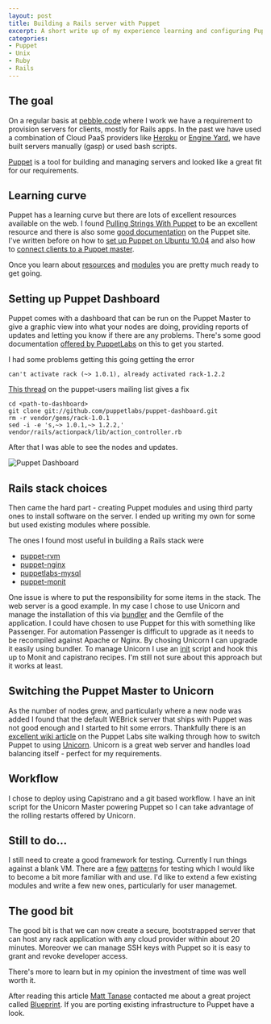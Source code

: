 ```yaml
--- 
layout: post
title: Building a Rails server with Puppet
excerpt: A short write up of my experience learning and configuring Puppet to build and manage servers to serve Rails applications.
categories: 
- Puppet
- Unix
- Ruby
- Rails
---
```


## The goal

On a regular basis at [pebble.code][21] where I work we have a requirement to provision servers for clients, mostly for Rails apps. In the past we have used a combination of Cloud PaaS providers like [Heroku][22] or [Engine Yard][23], we have built servers manually (gasp) or used bash scripts. 

[Puppet][20] is a tool for building and managing servers and looked like a great fit for our requirements. 

## Learning curve

Puppet has a learning curve but there are lots of excellent resources available on the web. I found [Pulling Strings With Puppet][1] to be an excellent resource and there is also some [good documentation][2] on the Puppet site. I've written before on how to [set up Puppet on Ubuntu 10.04][3] and also how to [connect clients to a Puppet master][4]. 

Once you learn about [resources][13] and [modules][14] you are pretty much ready to get going.

## Setting up Puppet Dashboard

Puppet comes with a dashboard that can be run on the Puppet Master to give a graphic view into what your nodes are doing, providing reports of updates and letting you know if there are any problems. There's some good documentation [offered by PuppetLabs][18] on this to get you started.

I had some problems getting this going getting the error 

```
can't activate rack (~> 1.0.1), already activated rack-1.2.2
```

[This thread][15] on the puppet-users mailing list gives a fix

```
cd <path-to-dashboard> 
git clone git://github.com/puppetlabs/puppet-dashboard.git 
rm -r vendor/gems/rack-1.0.1 
sed -i -e 's,~> 1.0.1,~> 1.2.2,' vendor/rails/actionpack/lib/action_controller.rb 
```

After that I was able to see the nodes and updates.

![Puppet Dashboard][19]

## Rails stack choices

Then came the hard part - creating Puppet modules and using third party ones to install software on the server. I ended up writing my own for some but used existing modules where possible. 

The ones I found most useful in building a Rails stack were

* [puppet-rvm][7]
* [puppet-nginx][8]
* [puppetlabs-mysql][9]
* [puppet-monit][10]

One issue is where to put the responsibility for some items in the stack. The web server is a good example. In my case I chose to use Unicorn and manage the installation of this via [bundler][11] and the Gemfile of the application.  I could have chosen to use Puppet for this with something like Passenger. For automation Passenger is difficult to upgrade as it needs to be recompiled against Apache or Nginx. By chosing Unicorn I can upgrade it easily using bundler. To manage Unicorn I use an [init][12] script and hook this up to Monit and capistrano recipes. I'm still not sure about this approach but it works at least. 

## Switching the Puppet Master to Unicorn

As the number of nodes grew, and particularly where a new node was added I found that the default WEBrick server that ships with Puppet was not good enough and I started to hit some errors. Thankfully there is an [excellent wiki article][5] on the Puppet Labs site walking through how to switch Puppet to using [Unicorn][6]. Unicorn is a great web server and handles load balancing itself - perfect for my requirements.

## Workflow

I chose to deploy using Capistrano and a git based workflow. I have an init script for the Unicorn Master powering Puppet so I can take advantage of the rolling restarts offered by Unicorn. 

## Still to do...

I still need to create a good framework for testing. Currently I run things against a blank VM. There are a [few][17] [patterns][16] for testing which I would like to become a bit more familiar with and use. I'd like to extend a few existing modules and write a few new ones, particularly for user managemet. 

## The good bit

The good bit is that we can now create a secure, bootstrapped server that can host any rack application with any cloud provider within about 20 minutes. Moreover we can manage SSH keys with Puppet so it is easy to grant and revoke developer access. 

There's more to learn but in my opinion the investment of time was well worth it.

After reading this article [Matt Tanase][25] contacted me about a great project called [Blueprint][24]. If you are porting existing infrastructure to Puppet have a look.

[1]: http://www.amazon.com/Pulling-Strings-Puppet-Automated-Administration/dp/1590599780
[2]: http://docs.puppetlabs.com/
[3]: http://shapeshed.com/journal/setting-up-puppet-on-ubuntu-10-04/
[4]: http://shapeshed.com/journal/connecting-clients-to-a-puppet-master/
[5]: http://projects.puppetlabs.com/projects/1/wiki/Using_Unicorn
[6]: http://unicorn.bogomips.org/
[7]: https://github.com/blt04/puppet-rvm
[8]: https://github.com/jfryman/puppet-nginx
[9]: https://github.com/puppetlabs/puppetlabs-mysql
[10]: https://github.com/deck/puppet-monit
[11]: http://gembundler.com/
[12]: https://gist.github.com/750379
[13]: http://docs.puppetlabs.com/learning/ral.html
[14]: http://docs.puppetlabs.com/learning/modules1.html
[15]: http://groups.google.com/group/puppet-users/browse_thread/thread/1cd0d79a33ff9c0e
[16]: http://docs.puppetlabs.com/guides/tests_smoke.html
[17]: http://projects.puppetlabs.com/projects/1/wiki/Branch_Testing
[18]: http://docs.puppetlabs.com/guides/installing_dashboard.html
[19]: http://shapeshed.com/images/articles/puppet_dashboard.jpg
[20]: http://www.puppetlabs.com/
[21]: http://pebblecode.com/
[22]: http://www.heroku.com/
[23]: http://www.engineyard.com/
[24]: https://github.com/devstructure/blueprint
[25]: http://howradical.com/
